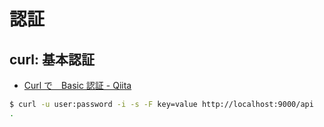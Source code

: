 # 認証

## curl: 基本認証

- [Curl で　Basic 認証 - Qiita](https://qiita.com/keisukeYamagishi/items/36ece4560e0afa4a7001)

~~~bash
$ curl -u user:password -i -s -F key=value http://localhost:9000/api
.
~~~
